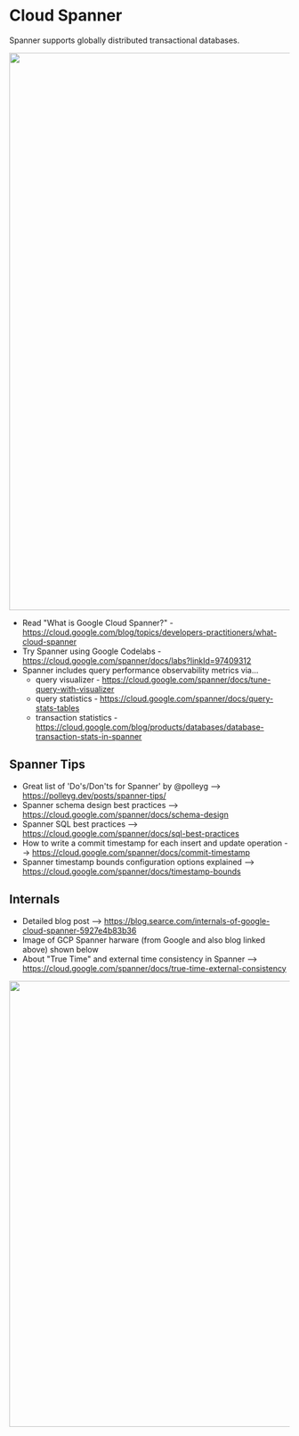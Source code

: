 # Cloud Spanner

Spanner supports globally distributed transactional databases. 

<img src="https://github.com/lynnlangit/gcp-essentials/blob/master/7_sample_data/images/spanner-sketchnote.png" width=1000>

- Read "What is Google Cloud Spanner?" - https://cloud.google.com/blog/topics/developers-practitioners/what-cloud-spanner
- Try Spanner using Google Codelabs - https://cloud.google.com/spanner/docs/labs?linkId=97409312
- Spanner includes query performance observability metrics via...
    - query visualizer - https://cloud.google.com/spanner/docs/tune-query-with-visualizer
    - query statistics - https://cloud.google.com/spanner/docs/query-stats-tables
    - transaction statistics - https://cloud.google.com/blog/products/databases/database-transaction-stats-in-spanner

## Spanner Tips

- Great list of 'Do's/Don'ts for Spanner' by @polleyg --> https://polleyg.dev/posts/spanner-tips/
- Spanner schema design best practices --> https://cloud.google.com/spanner/docs/schema-design
- Spanner SQL best practices --> https://cloud.google.com/spanner/docs/sql-best-practices
- How to write a commit timestamp for each insert and update operation --> https://cloud.google.com/spanner/docs/commit-timestamp
- Spanner timestamp bounds configuration options explained --> https://cloud.google.com/spanner/docs/timestamp-bounds

## Internals

- Detailed blog post --> https://blog.searce.com/internals-of-google-cloud-spanner-5927e4b83b36
- Image of GCP Spanner harware (from Google and also blog linked above) shown below
- About "True Time" and external time consistency in Spanner --> https://cloud.google.com/spanner/docs/true-time-external-consistency

<img src="https://github.com/lynnlangit/gcp-essentials/blob/master/7_sample_data/images/true-time.jpg" width=800>


